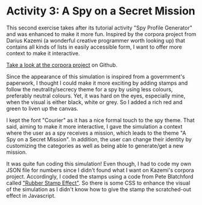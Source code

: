 # Activity 3: A Spy on a Secret Mission

This second exercise takes after its tutorial activity "Spy Profile Generator" and was enhanced to make it more fun. Inspired by the corpora project from Darius Kazemi (a wonderful creative programmer worth looking up) that contains all kinds of lists in easily accessible form, I want to offer more context to make it interactive.

[Take a look at the corpora project](https://github.com/dariusk/corpora) on Github.

Since the appearance of this simulation is inspired from a government's paperwork, I thought I could make it more exciting by adding stamps and follow the neutrality/secrecy theme for a spy by using less colours, preferably neutral colours. Yet, it was hard on the eyes, especially mine, when the visual is either black, white or grey. So I added a rich red and green to liven up the canvas.

I kept the font "Courier" as it has a nice formal touch to the spy theme. That said, aiming to make it more interactive, I gave the simulation a context where the user as a spy receives a mission, which leads to the theme "A Spy on a Secret Mission". In addition, the user can change their identity by customizing the categories as well as being able to generate/get a new mission.

It was quite fun coding this simulation! Even though, I had to code my own JSON file for numbers since I didn't found what I want on Kazemi's corpora project. Accordingly, I coded the stamps using a code from Pete Blatchford called ["Rubber Stamp Effect"](https://codepen.io/555/pen/pdwvBP). So there is some CSS to enhance the visual of the simulation as I didn't know how to give the stamp the scratched-out effect in Javascript.
